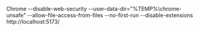 Chrome --disable-web-security --user-data-dir="%TEMP%\chrome-unsafe" --allow-file-access-from-files --no-first-run --disable-extensions
http://localhost:5173/
